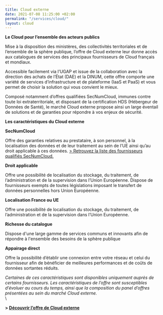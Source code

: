 ```yaml
---
title: Cloud externe
date: 2021-07-08 11:25:00 +02:00
permalink: "/services/cloud/"
layout: cloud
---
```


**Le Cloud pour l’ensemble des acteurs publics**

Mise à la disposition des ministères, des collectivités territoriales et de l’ensemble de la sphère publique, l’offre de Cloud externe leur donne accès aux catalogues de services des principaux fournisseurs de Cloud français et mondiaux. 

Accessible facilement via l’UGAP et issue de la collaboration avec la direction des achats de l’État (DAE) et la DINUM, cette offre comporte une variété de services d’infrastructure et de plateforme (IaaS et PaaS) et vous permet de choisir la solution qui vous convient le mieux.

Composé notamment d’offres qualifiées SecNumCloud, immunes contre toute loi extraterritoriale, et disposant de la certification HDS (Hébergeur de Données de Santé), le marché Cloud externe propose ainsi un large éventail de solutions et de garanties pour répondre à vos enjeux de sécurité.

**Les caractéristiques du Cloud externe**

**SecNumCloud**

Offre des garanties relatives au prestataire, à son personnel, à la localisation des données et de leur traitement au sein de l’UE ainsi qu’au droit applicable à ces données. [> Retrouvez la liste des fournisseurs qualifiés SecNumCloud.](https://www.ssi.gouv.fr/administration/qualifications/prestataires-de-services-de-confiance-qualifies/prestataires-de-service-dinformatique-en-nuage-secnumcloud/)

**Droit applicable**

Offre une possibilité de localisation du stockage, du traitement, de l’administration et de la supervision dans l’Union Européenne. Dispose de fournisseurs exempts de toutes législations imposant le transfert de données personnelles hors Union Européenne.

**Localisation France ou UE**

Offre une possibilité de localisation du stockage, du traitement, de l’administration et de la supervision dans l’Union Européenne.

**Richesse du catalogue**

Dispose d'une large gamme de services communs et innovants afin de répondre à l'ensemble des besoins de la sphère publique

**Appairage direct**

Offre la possibilité d’établir une connexion entre votre réseau et celui du fournisseur afin de bénéficier de meilleures performances et de coûts de données sortantes réduits.

*Certaines de ces caractéristiques sont disponibles uniquement auprès de certains fournisseurs. Les caractéristiques de l’offre sont susceptibles d’évoluer au cours du temps, ainsi que la composition du panel d’offres présentées au sein du marché Cloud externe.* \
 \

**> [Découvrir l’offre de Cloud externe](https://www.ugap.fr/catalogue-marche-public/services-dinformatique-en-nuage-cloud-externe_103007.html)**